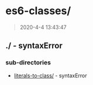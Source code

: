 # es6-classes/

> 2020-4-4 13:43:47 

## ./ - syntaxError


### sub-directories

* [literals-to-class/](./literals-to-class/REVIEW.md) - syntaxError

